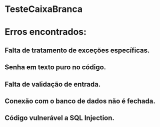 # TesteCaixaBranca
 
<h1> Erros encontrados:
<h2>Falta de tratamento de exceções específicas.</h2>

<h2>Senha em texto puro no código.</h2>

<h2>Falta de validação de entrada.</h2>

<h2>Conexão com o banco de dados não é fechada.</h2>

<h2>Código vulnerável a SQL Injection.</h2>
